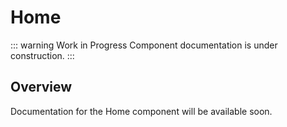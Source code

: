 # Home

::: warning Work in Progress
Component documentation is under construction.
:::

## Overview

Documentation for the Home component will be available soon.
